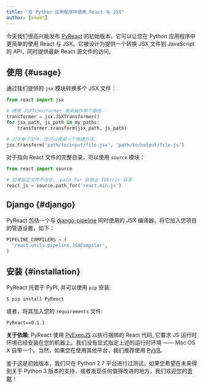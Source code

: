 ```yaml
---
title: "在 Python 应用程序中使用 React 与 JSX"
author: [kmeht]
---
```


今天我们很高兴能发布 [PyReact](https://github.com/facebook/react-python) 的初始版本，它可以让您在 Python 应用程序中更简单的使用 React 与 JSX。它被设计为提供一个转换 JSX 文件到 JavaScript 的 API，同时提供最新 React 源文件的访问。

## 使用 {#usage}

通过我们提供的 `jsx` 模块转换多个 JSX 文件：

```python
from react import jsx

# 使用 JSXTransformer 类来操作多个路径。
transformer = jsx.JSXTransformer()
for jsx_path, js_path in my_paths:
    transformer.transform(jsx_path, js_path)

# 对于单个文件，您可以使用一个快捷方法.
jsx.transform('path/to/input/file.jsx', 'path/to/output/file.js')
```

对于指向 React 文件的完整目录，可以使用 `source` 模块：

```python
from react import source

# 如果指定文件不存在， path_for 会抛出 IOError 异常
react_js = source.path_for('react.min.js')
```

## Django {#django}

PyReact 包括一个与 [django-pipeline](https://github.com/cyberdelia/django-pipeline) 同时使用的 JSX 编译器。将它加入您项目的管道设置，如下：

```python
PIPELINE_COMPILERS = (
  'react.utils.pipeline.JSXCompiler',
)
```

## 安装 {#installation}

PyReact 托管于 PyPI, 并可以使用 `pip` 安装:

    $ pip install PyReact

或者，将其加入您的 `requirements` 文件:

    PyReact==0.1.1

**关于依赖**: PyReact 使用 [PyExecJS](https://github.com/doloopwhile/PyExecJS) 以执行捆绑的 React 代码, 它要求 JS 运行时环境已经安装在您的机器上。我们没有显式指定上述的运行时环境 —— Mac OS X 自带一个。当然，如果您在使用其他平台，我们推荐使用 [PyV8](https://code.google.com/p/pyv8/)。

鉴于这是初始版本，我们只在 Python 2.7 平台进行过测试。如果您希望在未来得到关于 Python 3 版本的支持，或者发现任何值得改进的地方，我们欢迎您的[贡献](https://github.com/facebook/react-python/blob/master/CONTRIBUTING.md)！
